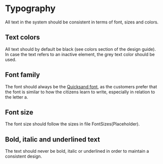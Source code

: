 # Typography

All text in the system should be consistent in terms of font, sizes and colors.

## Text colors

All text should by default be black (see colors section of the design guide).
In case the text refers to an inactive element, the grey text color should be used.

## Font family

The font should always be the [Quicksand font](https://fonts.google.com/specimen/Quicksand),
as the customers prefer that the font is similar to how the citizens learn to write,
especially in relation to the letter a.

## Font size

The font size should follow the sizes in file FontSizes(Placeholder).

## Bold, italic and underlined text

The text should never be bold, italic or underlined in order to maintain a consistent
design.
